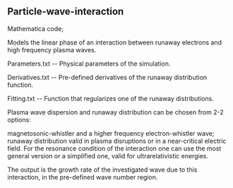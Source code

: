 ## Particle-wave-interaction

Mathematica code;

Models the linear phase of an interaction between runaway electrons and high frequency plasma waves.

Parameters.txt -- Physical parameters of the simulation.

Derivatives.txt -- Pre-defined derivatives of the runaway distribution function.

Fitting.txt -- Function that regularizes one of the runaway distributions.

Plasma wave dispersion and runaway distribution can be chosen from 2-2 options:

magnetosonic-whistler and a higher frequency electron-whistler wave; runaway distribution valid in plasma disruptions or in a near-critical electric field. For the resonance condition of the interaction one can use the most general version or a simplified one, valid for ultrarelativistic energies.

The output is the growth rate of the investigated wave due to this interaction, in the pre-defined wave number region.
